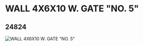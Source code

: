 # WALL 4X6X10 W. GATE "NO. 5"
## 24824
![WALL 4X6X10 W. GATE "NO. 5"](https://lc-www-live-s.legocdn.com/media/bricks/5/2/6135188.jpg)
